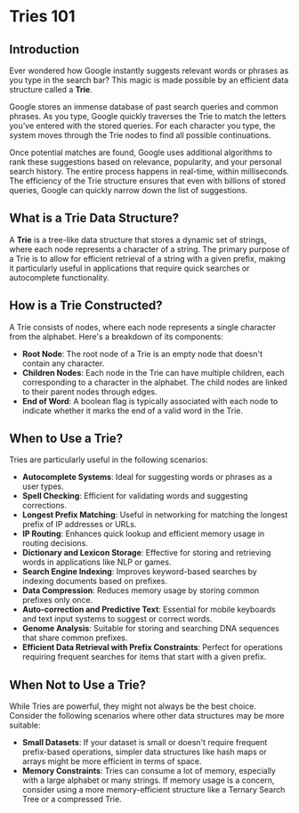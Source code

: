# Tries 101

## Introduction

Ever wondered how Google instantly suggests relevant words or phrases as you type in the search bar? This magic is made possible by an efficient data structure called a **Trie**.

Google stores an immense database of past search queries and common phrases. As you type, Google quickly traverses the Trie to match the letters you’ve entered with the stored queries. For each character you type, the system moves through the Trie nodes to find all possible continuations.

Once potential matches are found, Google uses additional algorithms to rank these suggestions based on relevance, popularity, and your personal search history. The entire process happens in real-time, within milliseconds. The efficiency of the Trie structure ensures that even with billions of stored queries, Google can quickly narrow down the list of suggestions.

## What is a Trie Data Structure?

A **Trie** is a tree-like data structure that stores a dynamic set of strings, where each node represents a character of a string. The primary purpose of a Trie is to allow for efficient retrieval of a string with a given prefix, making it particularly useful in applications that require quick searches or autocomplete functionality.

## How is a Trie Constructed?

A Trie consists of nodes, where each node represents a single character from the alphabet. Here's a breakdown of its components:

- **Root Node**: The root node of a Trie is an empty node that doesn't contain any character.
- **Children Nodes**: Each node in the Trie can have multiple children, each corresponding to a character in the alphabet. The child nodes are linked to their parent nodes through edges.
- **End of Word**: A boolean flag is typically associated with each node to indicate whether it marks the end of a valid word in the Trie.

## When to Use a Trie?

Tries are particularly useful in the following scenarios:

- **Autocomplete Systems**: Ideal for suggesting words or phrases as a user types.
- **Spell Checking**: Efficient for validating words and suggesting corrections.
- **Longest Prefix Matching**: Useful in networking for matching the longest prefix of IP addresses or URLs.
- **IP Routing**: Enhances quick lookup and efficient memory usage in routing decisions.
- **Dictionary and Lexicon Storage**: Effective for storing and retrieving words in applications like NLP or games.
- **Search Engine Indexing**: Improves keyword-based searches by indexing documents based on prefixes.
- **Data Compression**: Reduces memory usage by storing common prefixes only once.
- **Auto-correction and Predictive Text**: Essential for mobile keyboards and text input systems to suggest or correct words.
- **Genome Analysis**: Suitable for storing and searching DNA sequences that share common prefixes.
- **Efficient Data Retrieval with Prefix Constraints**: Perfect for operations requiring frequent searches for items that start with a given prefix.

## When Not to Use a Trie?

While Tries are powerful, they might not always be the best choice. Consider the following scenarios where other data structures may be more suitable:

- **Small Datasets**: If your dataset is small or doesn't require frequent prefix-based operations, simpler data structures like hash maps or arrays might be more efficient in terms of space.
- **Memory Constraints**: Tries can consume a lot of memory, especially with a large alphabet or many strings. If memory usage is a concern, consider using a more memory-efficient structure like a Ternary Search Tree or a compressed Trie.
